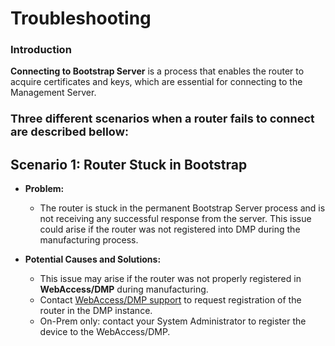 # Troubleshooting

### Introduction

**Connecting to Bootstrap Server** is a process that enables the router to acquire certificates and keys, which are essential for connecting to the Management Server.

### <font size="4"><b>Three different scenarios when a router fails to connect are described bellow:</b></font>

## Scenario 1: Router Stuck in Bootstrap

- **Problem:**

  - The router is stuck in the permanent Bootstrap Server process and is not receiving any successful response from the server. This issue could arise if the router was not registered into DMP during the manufacturing process.

- **Potential Causes and Solutions:**
  - This issue may arise if the router was not properly registered in **WebAccess/DMP** during manufacturing.
  - Contact [WebAccess/DMP support](mailto:wadmp@advantech.com) to request registration of the router in the DMP instance.
  - On-Prem only: contact your System Administrator to register the device to the WebAccess/DMP.

